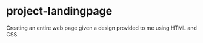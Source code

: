 # project-landingpage

Creating an entire web page given a design provided to me using HTML and CSS.